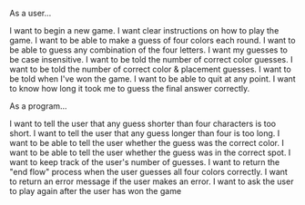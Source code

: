 
As a user...

I want to begin a new game.
I want clear instructions on how to play the game.
I want to be able to make a guess of four colors each round.
I want to be able to guess any combination of the four letters.
I want my guesses to be case insensitive.
I want to be told the number of correct color guesses.
I want to be told the number of correct color & placement guesses.
I want to be told when I've won the game.
I want to be able to quit at any point.
I want to know how long it took me to guess the final answer correctly.


As a program...

I want to tell the user that any guess shorter than four characters is too short.
I want to tell the user that any guess longer than four is too long.
I want to be able to tell the user whether the guess was the correct color.
I want to be able to tell the user whether the guess was in the correct spot.
I want to keep track of the user's number of guesses.
I want to return the "end flow" process when the user guesses all four colors correctly.
I want to return an error message if the user makes an error.
I want to ask the user to play again after the user has won the game
